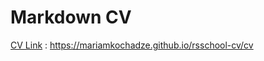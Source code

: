 # Markdown CV

[CV Link](https://mariamkochadze.github.io/rsschool-cv/cv) : https://mariamkochadze.github.io/rsschool-cv/cv

